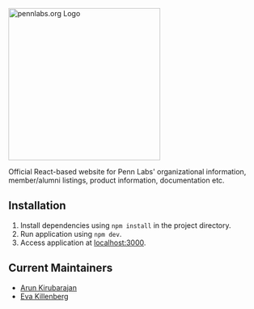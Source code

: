 <a href="https://pennlabs.org" target="_blank" rel="noopener noreferrer"><img width="300" src="https://i.imgur.com/468RtyT.png" alt="pennlabs.org Logo"></a>

Official React-based website for Penn Labs' organizational information, member/alumni listings, product information, documentation etc. 

## Installation
1. Install dependencies using `npm install` in the project directory.
2. Run application using `npm dev`.
3. Access application at [localhost:3000](http://localhost:3000).

## Current Maintainers
- [Arun Kirubarajan](https://github.com/kirubarajan)
- [Eva Killenberg](https://github.com/evakill)
